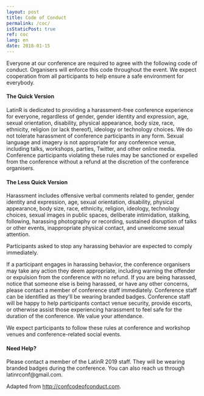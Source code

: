 ```yaml
---
layout: post
title: Code of Conduct
permalink: /coc/
isStaticPost: true
ref: coc
lang: en
date: 2018-01-15
---
```


Everyone at our conference are required to agree with the following code of conduct. Organisers will enforce this code throughout the event. We expect cooperation from all participants to help ensure a safe environment for everybody.

#### The Quick Version

LatinR is dedicated to providing a harassment-free conference experience for everyone, regardless of gender, gender identity and expression, age, sexual orientation, disability, physical appearance, body size, race, ethnicity, religion (or lack thereof), ideology or technology choices. We do not tolerate harassment of conference participants in any form. Sexual language and imagery is not appropriate for any conference venue, including talks, workshops, parties, Twitter, and other online media. Conference participants violating these rules may be sanctioned or expelled from the conference without a refund at the discretion of the conference organisers.

#### The Less Quick Version

Harassment includes offensive verbal comments related to gender, gender identity and expression, age, sexual orientation, disability, physical appearance, body size, race, ethnicity, religion, ideology, technology choices, sexual images in public spaces, deliberate intimidation, stalking, following, harassing photography or recording, sustained disruption of talks or other events, inappropriate physical contact, and unwelcome sexual attention.

Participants asked to stop any harassing behavior are expected to comply immediately.

If a participant engages in harassing behavior, the conference organisers may take any action they deem appropriate, including warning the offender or expulsion from the conference with no refund. If you are being harassed, notice that someone else is being harassed, or have any other concerns, please contact a member of conference staff immediately. Conference staff can be identified as they'll be wearing branded badges. Conference staff will be happy to help participants contact venue security, provide escorts, or otherwise assist those experiencing harassment to feel safe for the duration of the conference. We value your attendance.

We expect participants to follow these rules at conference and workshop venues and conference-related social events.

#### Need Help?

Please contact a member of the LatinR 2019 staff. They will be wearing branded badges during the conference. You can also reach us through latinrconf\@gmail.com.

Adapted from <http://confcodeofconduct.com>.
